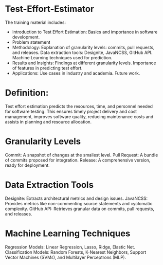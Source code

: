 # Test-Effort-Estimator

The training material includes:
- Introduction to Test Effort Estimation: Basics and importance in software development.
- Problem statement
- Methodology: Explanation of granularity levels: commits, pull requests, and releases. Data extraction tools: Designite, JavaNCSS, GitHub API. Machine Learning techniques used for prediction.
- Results and Insights: Findings at different granularity levels. Importance of features in predicting test effort.
- Applications: Use cases in industry and academia. Future work.


# Definition: 
Test effort estimation predicts the resources, time, and personnel needed for software testing. This ensures timely project delivery and cost management, improves software quality, reducing maintenance costs and assists in planning and resource allocation.


# Granularity Levels
Commit: A snapshot of changes at the smallest level.
Pull Request: A bundle of commits proposed for integration.
Release: A comprehensive version, ready for deployment.

# Data Extraction Tools
Designite: Extracts architectural metrics and design issues.
JavaNCSS: Provides metrics like non-commenting source statements and cyclomatic complexity.
GitHub API: Retrieves granular data on commits, pull requests, and releases.

# Machine Learning Techniques
Regression Models: Linear Regression, Lasso, Ridge, Elastic Net.
Classification Models: Random Forests, K-Nearest Neighbors, Support Vector Machines (SVMs), and Multilayer Perceptrons (MLP).
